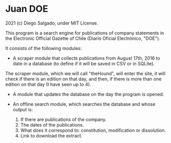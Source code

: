# Juan DOE 

2021 (c) Diego Salgado, under MIT License.

This program is a search engine for publications of company statements in the Electronic Official Gazette of Chile (Diario Oficial Electrónico, "DOE").

It consists of the following modules:

* A scraper module that collects publications from August 17th, 2016 to date in a database (to define if it will be saved in CSV or in SQLite).

The scraper module, which we will call "theHound", will enter the site, it will check if there is an edition on that day, and then, if there is more than one edition on that day (I have seen up to 4).

* A module that updates the database on the day the program is opened.

* An offline search module, which searches the database and whose output is:

     1. If there are publications of the company.
     2. The dates of the publications.
     3. What does it correspond to: constitution, modification or dissolution.
     4. Link to download the extract.
